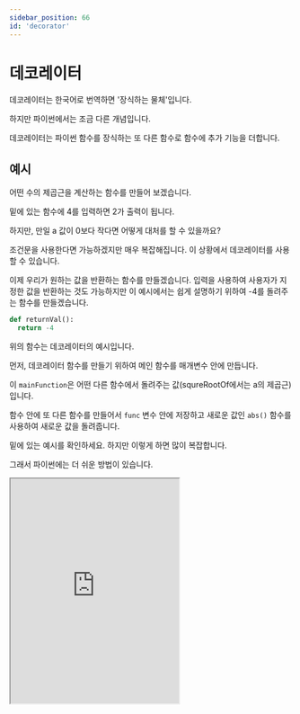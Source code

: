 ```yaml
---
sidebar_position: 66
id: 'decorator'
---
```


# 데코레이터

데코레이터는 한국어로 번역하면 '장식하는 물체'입니다.

하지만 파이썬에서는 조금 다른 개념입니다.

데코레이터는 파이썬 함수를 장식하는 또 다른 함수로 함수에 추가 기능을 더합니다.

## 예시

어떤 수의 제곱근을 계산하는 함수를 만들어 보겠습니다.

밑에 있는 함수에 4를 입력하면 2가 출력이 됩니다.

하지만, 만일 a 값이 0보다 작다면 어떻게 대처를 할 수 있을까요?

조건문을 사용한다면 가능하겠지만 매우 복잡해집니다. 이 상황에서 데코레이터를 사용할 수 있습니다.

이제 우리가 원하는 값을 반환하는 함수를 만들겠습니다. 입력을 사용하여 사용자가 지정한 값을 반환하는 것도 가능하지만 이 예시에서는 쉽게 설명하기 위하여 -4를 돌려주는 함수를 만들겠습니다.

```py
def returnVal():
  return -4
```

위의 함수는 데코레이터의 예시입니다.

먼저, 데코레이터 함수를 만들기 위하여 메인 함수를 매개변수 안에 만듭니다.

이 `mainFunction`은 어떤 다른 함수에서 돌려주는 값(squreRootOf에서는 a의 제곱근)입니다.

함수 안에 또 다른 함수를 만들어서 `func` 변수 안에 저장하고 새로운 값인 `abs()` 함수를 사용하여 새로운 값을 돌려줍니다.

밑에 있는 예시를 확인하세요. 하지만 이렇게 하면 많이 복잡합니다.

그래서 파이썬에는 더 쉬운 방법이 있습니다.

<iframe title="Python Playground" src="https://trinket.io/embed/python3/867aac4aa9" height="400" />

## 사용 방법

데코레이터를 사용하기 위하여 `returnVal()` 함수를 선언하기 바로 전에 다음과 같은 코드를 붙여넣습니다.

```py
@minusDecorator def returnVal():
  return -4
```

위 코드의 첫 번째 매개변수는 함수이지만 `@`를 하면 바로 다음에 나오는 코드를 실행합니다.

`returnVal()`에서 돌려주는 절댓값을 계산하기 위하여 쉽게 `returnVal()` 함수만 사용하면 됩니다.

원래는 `minusDecorator(returnVal())`을 사용하여 절댓값을 계산하지만 `@`를 사용하면 바로 `returnVal()`을 실행해도 데코레이터에 있는 함수가 실행되어 절댓값을 출력할 수 있습니다.

## 2개 이상

데코레이터를 2개 이상 사용하기 위하여 `@minusDecorator` 밑에 또 다른 데코레이터 코드를 넣고 그다음에 함수를 넣을 수 있습니다.

<iframe title="Python Playground" src="https://trinket.io/embed/python3/659cf1cdb5" height="400" />

## @mydecorator

데코레이터를 사용하면 나만의 기능을 더 추가할 수 있습니다.

<iframe title="Python Playground" src="https://trinket.io/embed/python3/98ddcafe80" height="400" />

다음과 같은 클래스를 만들어 보겠습니다.

```py
class Teacher:
  def __init__(self, name, subjectTeaching):
    self.name = name
    self.subjectTeaching = subjectTeaching

  def name(self):
    return self.name
```

위의 클래스에서 선생님의 이름을 알기 위하여 `name()`을 사용해야 합니다.

하지만 `@property`를 사용한다면 `name`을 사용할 수 있습니다.

그래서 이 코드를 함수 앞에 넣으면 그 함수는 이제 클래스에서 변수가 됩니다.

```py
@property def name(self):
  return self.name
```

그리고 그 값을 바꿀 수도 있습니다.

`@name.setter #name` 함수의 값을 정하는 새로운 함수를 만들겠습니다

```py
def name(self, val):
  self.name = val
```

다음과 같은 코드를 실행할 수 있습니다.

```py
myFavTeacher = Teacher("MR JAY")
print(myFavTeacher.name)

myFavTeacher.name = 'MS GOULD'
print(myFavTeacher.name)
```

또 값을 지울 수도 있습니다.

```py
@name.deleter def name(self, val):
  print('삭제하겠습니다….')
  del self.name
```

## @classmethod

클래스 값을 메서드로 바꿀 수도 있습니다.

하지만 이 코드 뒤에 나오는 함수에서 `self`는 항상 `__init__()` 밖에 있는 변수들입니다.

그래서 `__init__()` 안에 있는 변수는 다음 함수에서 존재하지 않습니다.

<iframe title="Python Playground" src="https://trinket.io/embed/python3/25a3cc23d1" height="400" />

## @staticmethod

다음에 나오는 함수는 클래스 안에서만 함수 또는 변수를 사용할 수 있습니다.

만일 클래스 밖에서 사용했다면 에러가 생길 것입니다.

<iframe title="Python Playground" src="https://trinket.io/embed/python3/916a1d2442" height="400" />
